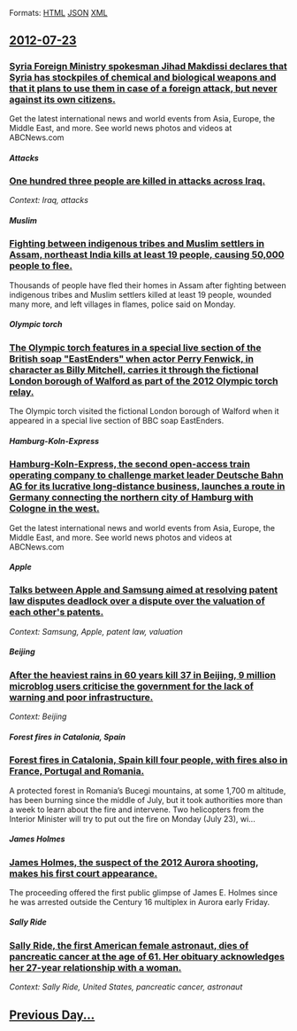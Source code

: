 
Formats: [HTML](2012/07/23/index.html)  [JSON](2012/07/23/index.json)  [XML](2012/07/23/index.xml)  

## [2012-07-23](/news/2012/07/23/index.md)

##### 
### [Syria Foreign Ministry spokesman Jihad Makdissi declares that Syria has stockpiles of chemical and biological weapons and that it plans to use them in case of a foreign attack, but never against its own citizens. ](/news/2012/07/23/syria-foreign-ministry-spokesman-jihad-makdissi-declares-that-syria-has-stockpiles-of-chemical-and-biological-weapons-and-that-it-plans-to-u.md)
Get the latest international news and world events from Asia, Europe, the Middle East, and more. See world news photos and videos at ABCNews.com

##### Attacks
### [One hundred three people are killed in attacks across Iraq. ](/news/2012/07/23/one-hundred-three-people-are-killed-in-attacks-across-iraq.md)
_Context: Iraq, attacks_

##### Muslim
### [Fighting between indigenous tribes and Muslim settlers in Assam, northeast India kills at least 19 people, causing 50,000 people to flee. ](/news/2012/07/23/fighting-between-indigenous-tribes-and-muslim-settlers-in-assam-northeast-india-kills-at-least-19-people-causing-50-000-people-to-flee.md)
Thousands of people have fled their homes in Assam after fighting between indigenous tribes and Muslim settlers killed at least 19 people, wounded many more, and left villages in flames, police said on Monday.

##### Olympic torch
### [The Olympic torch features in a special live section of the British soap "EastEnders" when actor Perry Fenwick, in character as Billy Mitchell, carries it through the fictional London borough of Walford as part of the 2012 Olympic torch relay. ](/news/2012/07/23/the-olympic-torch-features-in-a-special-live-section-of-the-british-soap-eastenders-when-actor-perry-fenwick-in-character-as-billy-mitche.md)
The Olympic torch visited the fictional London borough of Walford when it appeared in a special live section of BBC soap EastEnders.

##### Hamburg-Koln-Express
### [Hamburg-Koln-Express, the second open-access train operating company to challenge market leader Deutsche Bahn AG for its lucrative long-distance business, launches a route in Germany connecting the northern city of Hamburg with Cologne in the west. ](/news/2012/07/23/hamburg-kapln-express-the-second-open-access-train-operating-company-to-challenge-market-leader-deutsche-bahn-ag-for-its-lucrative-long-dis.md)
Get the latest international news and world events from Asia, Europe, the Middle East, and more. See world news photos and videos at ABCNews.com

##### Apple
### [Talks between Apple and Samsung aimed at resolving patent law disputes deadlock over a dispute over the valuation of each other's patents. ](/news/2012/07/23/talks-between-apple-and-samsung-aimed-at-resolving-patent-law-disputes-deadlock-over-a-dispute-over-the-valuation-of-each-other-s-patents.md)
_Context: Samsung, Apple, patent law, valuation_

##### Beijing
### [After the heaviest rains in 60 years kill 37 in Beijing, 9 million microblog users criticise the government for the lack of warning and poor infrastructure. ](/news/2012/07/23/after-the-heaviest-rains-in-60-years-kill-37-in-beijing-9-million-microblog-users-criticise-the-government-for-the-lack-of-warning-and-poor.md)
_Context: Beijing_

##### Forest fires in Catalonia, Spain
### [Forest fires in Catalonia, Spain kill four people, with fires also in France, Portugal and Romania. ](/news/2012/07/23/forest-fires-in-catalonia-spain-kill-four-people-with-fires-also-in-france-portugal-and-romania.md)
A protected forest in Romania&#8217;s Bucegi mountains, at some 1,700 m altitude, has been burning since the middle of July, but it took authorities more than a week to learn about the fire and intervene. Two helicopters from the Interior Minister will try to put out the fire on Monday (July 23), wi...

##### James Holmes
### [James Holmes, the suspect of the 2012 Aurora shooting, makes his first court appearance. ](/news/2012/07/23/james-holmes-the-suspect-of-the-2012-aurora-shooting-makes-his-first-court-appearance.md)
The proceeding offered the first public glimpse of James E. Holmes since he was arrested outside the Century 16 multiplex in Aurora early Friday.

##### Sally Ride
### [Sally Ride, the first American female astronaut, dies of pancreatic cancer at the age of 61. Her obituary acknowledges her 27-year relationship with a woman. ](/news/2012/07/23/sally-ride-the-first-american-female-astronaut-dies-of-pancreatic-cancer-at-the-age-of-61-her-obituary-acknowledges-her-27-year-relations.md)
_Context: Sally Ride, United States, pancreatic cancer, astronaut_

## [Previous Day...](/news/2012/07/22/index.md)

